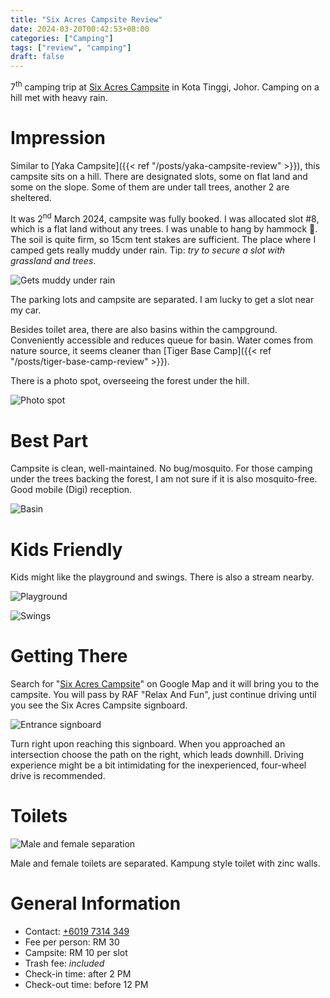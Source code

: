 ```yaml
---
title: "Six Acres Campsite Review"
date: 2024-03-20T00:42:53+08:00
categories: ["Camping"]
tags: ["review", "camping"]
draft: false
---
```


7<sup>th</sup> camping trip at [Six Acres Campsite](https://www.facebook.com/p/Six-Acres-Campsite-100085035072469/) in Kota Tinggi, Johor. Camping on a hill met with heavy rain.

<!--more-->

# Impression

Similar to [Yaka Campsite]({{< ref "/posts/yaka-campsite-review" >}}), this campsite sits on a hill. There are designated slots, some on flat land and some on the slope. Some of them are under tall trees, another 2 are sheltered.

It was 2<sup>nd</sup> March 2024, campsite was fully booked. I was allocated slot #8, which is a flat land without any trees. I was unable to hang by hammock 🙁. The soil is quite firm, so 15cm tent stakes are sufficient. The place where I camped gets really muddy under rain. Tip: *try to secure a slot with grassland and trees*.

![Gets muddy under rain](campground.jpg "Gets muddy under rain")

The parking lots and campsite are separated. I am lucky to get a slot near my car.

Besides toilet area, there are also basins within the campground. Conveniently accessible and reduces queue for basin. Water comes from nature source, it seems cleaner than [Tiger Base Camp]({{< ref "/posts/tiger-base-camp-review" >}}).

There is a photo spot, overseeing the forest under the hill.

![Photo spot](photo_spot.jpg "Photo spot")

# Best Part

Campsite is clean, well-maintained. No bug/mosquito. For those camping under the trees backing the forest, I am not sure if it is also mosquito-free. Good mobile (Digi) reception. 

![Basin](basin.jpg "Basin")

# Kids Friendly

Kids might like the playground and swings. There is also a stream nearby.

![Playground](playground.jpg "Playground")

![Swings](swings.jpg "Swings")

# Getting There

Search for "[Six Acres Campsite](https://maps.app.goo.gl/VWrFr8HotFXL9Aaq9)" on Google Map and it will bring you to the campsite. You will pass by RAF "Relax And Fun", just continue driving until you see the Six Acres Campsite signboard.

![Entrance signboard](signboard.jpg "Entrance signboard")

Turn right upon reaching this signboard. When you approached an intersection choose the path on the right, which leads downhill. Driving experience might be a bit intimidating for the inexperienced, four-wheel drive is recommended. 

# Toilets

![Male and female separation](toilets.jpg "Male and female separation")

Male and female toilets are separated. Kampung style toilet with zinc walls.

# General Information

* Contact: [+6019 7314 349](tel:+60197314349)
* Fee per person: RM 30
* Campsite: RM 10 per slot
* Trash fee: *included*
* Check-in time: after 2 PM
* Check-out time: before 12 PM